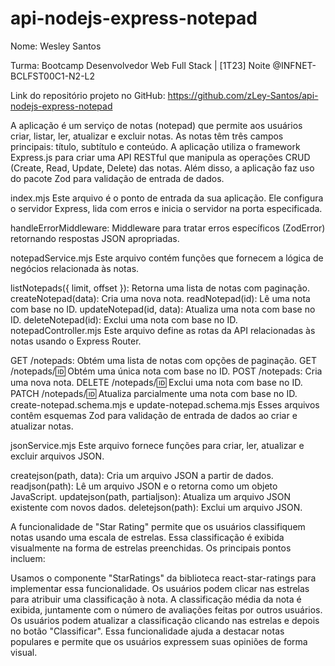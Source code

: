 # api-nodejs-express-notepad

Nome: Wesley Santos

Turma: Bootcamp Desenvolvedor Web Full Stack | [1T23] Noite @INFNET-BCLFST00C1-N2-L2

Link do repositório projeto no GitHub: https://github.com/zLey-Santos/api-nodejs-express-notepad

A aplicação é um serviço de notas (notepad) que permite aos usuários criar, listar, ler, atualizar e excluir notas.
As notas têm três campos principais: título, subtítulo e conteúdo.
A aplicação utiliza o framework Express.js para criar uma API RESTful que manipula as operações CRUD (Create, Read, Update, Delete) das notas.
Além disso, a aplicação faz uso do pacote Zod para validação de entrada de dados.

index.mjs
Este arquivo é o ponto de entrada da sua aplicação. Ele configura o servidor Express, lida com erros e inicia o servidor na porta especificada.

handleErrorMiddleware: Middleware para tratar erros específicos (ZodError) retornando respostas JSON apropriadas.

notepadService.mjs
Este arquivo contém funções que fornecem a lógica de negócios relacionada às notas.

listNotepads({ limit, offset }): Retorna uma lista de notas com paginação.
createNotepad(data): Cria uma nova nota.
readNotepad(id): Lê uma nota com base no ID.
updateNotepad(id, data): Atualiza uma nota com base no ID.
deleteNotepad(id): Exclui uma nota com base no ID.
notepadController.mjs
Este arquivo define as rotas da API relacionadas às notas usando o Express Router.

GET /notepads: Obtém uma lista de notas com opções de paginação.
GET /notepads/:id: Obtém uma única nota com base no ID.
POST /notepads: Cria uma nova nota.
DELETE /notepads/:id: Exclui uma nota com base no ID.
PATCH /notepads/:id: Atualiza parcialmente uma nota com base no ID.
create-notepad.schema.mjs e update-notepad.schema.mjs
Esses arquivos contêm esquemas Zod para validação de entrada de dados ao criar e atualizar notas.

jsonService.mjs
Este arquivo fornece funções para criar, ler, atualizar e excluir arquivos JSON.

createjson(path, data): Cria um arquivo JSON a partir de dados.
readjson(path): Lê um arquivo JSON e o retorna como um objeto JavaScript.
updatejson(path, partialjson): Atualiza um arquivo JSON existente com novos dados.
deletejson(path): Exclui um arquivo JSON.

A funcionalidade de "Star Rating" permite que os usuários classifiquem notas usando uma escala de estrelas. Essa classificação é exibida visualmente na forma de estrelas preenchidas. Os principais pontos incluem:

Usamos o componente "StarRatings" da biblioteca react-star-ratings para implementar essa funcionalidade.
Os usuários podem clicar nas estrelas para atribuir uma classificação à nota.
A classificação média da nota é exibida, juntamente com o número de avaliações feitas por outros usuários.
Os usuários podem atualizar a classificação clicando nas estrelas e depois no botão "Classificar".
Essa funcionalidade ajuda a destacar notas populares e permite que os usuários expressem suas opiniões de forma visual.
